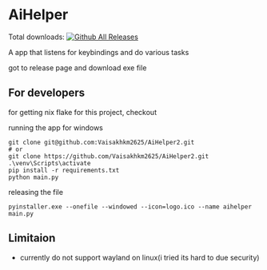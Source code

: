 # AiHelper

Total downloads: [![Github All Releases](https://img.shields.io/github/downloads/Vaisakhkm2625/AiHelper2/total.svg)]()


A app that listens for keybindings and do various tasks


got to release page and download exe file


## For developers

for getting nix flake for this project, checkout 

running the app for windows

```
git clone git@github.com:Vaisakhkm2625/AiHelper2.git
# or 
git clone https://github.com/Vaisakhkm2625/AiHelper2.git
.\venv\Scripts\activate
pip install -r requirements.txt
python main.py

```
releasing the file
```
pyinstaller.exe --onefile --windowed --icon=logo.ico --name aihelper main.py
```

## Limitaion

- currently do not support wayland on linux(i tried its hard to due security)

